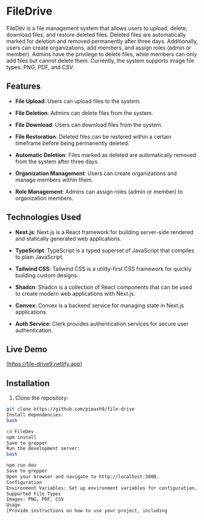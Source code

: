 # FileDrive

FileDev is a file management system that allows users to upload, delete, download files, and restore deleted files. Deleted files are automatically marked for deletion and removed permanently after three days. Additionally, users can create organizations, add members, and assign roles (admin or member). Admins have the privilege to delete files, while members can only add files but cannot delete them. Currently, the system supports image file types: PNG, PDF, and CSV.

## Features

- **File Upload**: Users can upload files to the system.
  
- **File Deletion**: Admins can delete files from the system.

- **File Download**: Users can download files from the system.

- **File Restoration**: Deleted files can be restored within a certain timeframe before being permanently deleted.

- **Automatic Deletion**: Files marked as deleted are automatically removed from the system after three days.

- **Organization Management**: Users can create organizations and manage members within them.

- **Role Management**: Admins can assign roles (admin or member) to organization members.

## Technologies Used

- **Next.js**: Next.js is a React framework for building server-side rendered and statically generated web applications.

- **TypeScript**: TypeScript is a typed superset of JavaScript that compiles to plain JavaScript.

- **Tailwind CSS**: Tailwind CSS is a utility-first CSS framework for quickly building custom designs.

- **Shadcn**: Shadcn is a collection of React components that can be used to create modern web applications with Next.js.

- **Convex**: Convex is a backend service for managing state in Next.js applications.

- **Auth Service**: Clerk provides authentication services for secure user authentication.

## Live Demo

[https://file-drive9.netlify.app]

## Installation

1. Clone the repository:

```bash
git clone https://github.com/pieash9/file-drive
Install dependencies:
bash

cd FileDev
npm install
Save to grepper
Run the development server:
bash

npm run dev
Save to grepper
Open your browser and navigate to http://localhost:3000.
Configuration
Environment Variables: Set up environment variables for configuration, including API keys, database URLs, etc.
Supported File Types
Images: PNG, PDF, CSV
Usage
[Provide instructions on how to use your project, including
